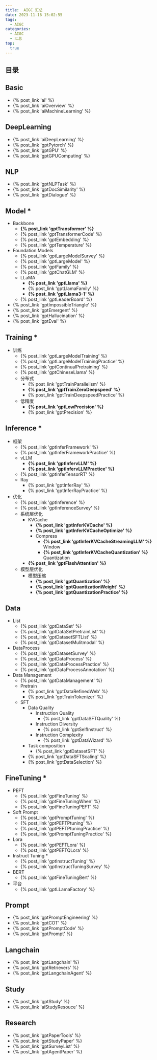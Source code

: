 ```yaml
---
title:  AIGC 汇总
date: 2023-11-16 15:02:55
tags:
  - AIGC
categories: 
  - AIGC
  - 汇总  
top:
  true
---
```


<p></p>
<!-- more -->

## 目录
<!-- toc -->

## Basic
+ {% post_link 'ai' %} 
+ {% post_link 'aiOverview' %}
+ {% post_link 'aiMachineLearning' %}

## DeepLearning
+ {% post_link 'aiDeepLearning' %}
+ {% post_link 'gptPytorch' %} 
+ {% post_link 'gptGPU' %} 
+ {% post_link 'gptGPUComputing' %} 

## NLP
+ {% post_link 'gptNLPTask' %}  
+ {% post_link 'gptDocSimilarity' %}  
+ {% post_link 'gptDialogue' %}  

## Model *
+ Backbone 
  + **{% post_link 'gptTransformer' %}** 
  + {% post_link 'gptTransformerCode' %}  
  + {% post_link 'gptEmbedding' %}   
  + {% post_link 'gptTemperature' %}  
+ Foundation Models
  + {% post_link 'gptLargeModelSurvey' %}
  + {% post_link 'gptLargeModel' %} 
  + {% post_link 'gptFamily' %}  
  + {% post_link 'gptChatGLM' %}    
  + LLaMA
  	+ **{% post_link 'gptLlama' %}**   
  	+ {% post_link 'gptLlamaFamily' %}   
  	+ **{% post_link 'gptLlama3-1' %}**  
  + {% post_link 'gptLeaderBoard' %}  
+ {% post_link 'gptImpossibleTriangle' %} 
+ {% post_link 'gptEmergent' %}   
+ {% post_link 'gptHallucination' %}    
+ {% post_link 'gptEval' %}     

## Training  *
+ 训练
  + {% post_link 'gptLargeModelTraining' %}
  + {% post_link 'gptLargeModelTrainingPractice' %} 
  + {% post_link 'gptContinualPretraining' %}  
  + {% post_link 'gptChineseLlama' %}   
  + 分布式
    + {% post_link 'gptTrainParallelism' %}    
    + **{% post_link 'gptTrainZeroDeepspeed' %}**    
    + {% post_link 'gptTrainDeepspeedPractice' %} 
  + 低精度
    + **{% post_link 'gptLowPrecision' %}**    
    + {% post_link 'gptPrecision' %}    
  
## Inference *
+ 框架
  + {% post_link 'gptInferFramework' %} 
  + {% post_link 'gptInferFrameworkPractice' %} 
  + vLLM
    + **{% post_link 'gptInfervLLM' %}** 
    + **{% post_link 'gptInfervLLMPractice' %}**  
  + {% post_link 'gptInferTensorRT' %} 
  + Ray
    + {% post_link 'gptInferRay' %}   
    + {% post_link 'gptInferRayPractice' %}   
+ 优化
  + {% post_link 'gptInference' %}
  + {% post_link 'gptInferenceSurvey' %}
  + 系统层优化
    + KVCache
      + **{% post_link 'gptInferKVCache' %}**  
      + **{% post_link 'gptInferKVCacheOptimize' %}**
      + Compress  
        + **{% post_link 'gptInferKVCacheStreamingLLM' %}**   Window 
        + **{% post_link 'gptInferKVCacheQuantization' %}** Quantization  
    + **{% post_link 'gptFlashAttention' %}** 
  + 模型层优化 
    + 模型压缩
      + **{% post_link 'gptQuantization' %}** 
      + **{% post_link 'gptQuantizationWeight' %}** 
      + **{% post_link 'gptQuantizationPractice' %}**  

## Data 
+ List
  + {% post_link 'gptDataSet' %} 
  + {% post_link 'gptDataSetPretrainList' %} 
  + {% post_link 'gptDatasetSFTList' %}  
  + {% post_link 'gptDatasetMulitmodal' %}   
+ DataProcess
  + {% post_link 'gptDatasetSurvey' %} 
  + {% post_link 'gptDataProcess' %}  
  + {% post_link 'gptDataProcessPractice' %}  
  + {% post_link 'gptDataProcessAnnotation' %}
+ Data Management
    + {% post_link 'gptDataManagement' %}  
    + Pretrain  
      + {% post_link 'gptDataRefinedWeb' %}  
      + {% post_link 'gptTrainTokenizer' %}  
    + SFT 
      - Data Quality
        - Instruction Quality
          + {% post_link 'gptDataSFTQuality' %} 
        - Instruction Diversity
          + {% post_link 'gptSelfInstruct' %} 
        - Instruction Complexity  
          + {% post_link 'gptDataWizard' %} 
      - Task composition
        + {% post_link 'gptDatasetSFT' %}   
      + {% post_link 'gptDataSFTScaling' %}  
      + {% post_link 'gptDataSelection' %} 


## FineTuning *
+ PEFT
  + {% post_link 'gptFineTuning' %} 
  + {% post_link 'gptFineTuningWhen' %}  
  + {% post_link 'gptFineTuningPEFT' %}  
+ Soft Prompt
  + {% post_link 'gptPromptTuning' %} 
  + {% post_link 'gptPEFTPtuning' %}  
  + {% post_link 'gptPEFTPtuningPractice' %}  
  + {% post_link 'gptPromptTuningPractice' %}   
+ Lora
  + {% post_link 'gptPEFTLora' %} 
  + {% post_link 'gptPEFTQLora' %} 
+ Instruct Tuning *
  + {% post_link 'gptInstructTuning' %}  
  + {% post_link 'gptInstructTuningSurvey' %}  
+ BERT
  + {% post_link 'gptFineTuningBert' %}    
+ 平台
  + {% post_link 'gptLLamaFactory' %} 



## Prompt
  + {% post_link 'gptPromptEngineering' %}
  + {% post_link 'gptCOT' %} 
  + {% post_link 'gptPromptCode' %}
  + {% post_link 'gptPrompt' %}

## Langchain
+ {% post_link 'gptLangchain' %}
+ {% post_link 'gptRetrievers' %} 
+ {% post_link 'gptLangchainAgent' %} 

## Study
+ {% post_link 'gptStudy' %}
+ {% post_link 'aiStudyResouce' %} 

## Research
+ {% post_link 'gptPaperTools' %} 
+ {% post_link 'gptStudyPaper' %}
+ {% post_link 'gptSurveyList' %} 
+ {% post_link 'gptAgentPaper' %}  























